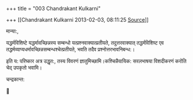 +++
title = "003 Chandrakant Kulkarni"

+++
[[Chandrakant Kulkarni	2013-02-03, 08:11:25 [Source](https://groups.google.com/g/bvparishat/c/iilJjE1tZFg)]]



मान्या:,

यद्धर्मविशिष्टे यद्धर्मावच्छिन्नस्य सम्बन्धो यत्प्रश्नवाक्यात्प्रतीयते, तदुत्तरवाक्यात् तद्धर्मविशिष्ट एव तद्धर्मव्याप्यधर्मावच्छिन्नसम्बन्धश्चेत्प्रतीयते, भवति तदैव प्रश्नोत्तरभावनिबन्ध:।

इति य: परिष्कार अत्र उद्धृत:, तस्य विवरणं
ज्ञातुमिच्छामि।कश्चिन्नैयायिक: सरलभाषया विशदीकरणं करोति चेद् उपकृतो भवामि।

चन्द्रकान्त:



